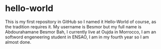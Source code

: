 # hello-world
This is my first repository in GitHub so I named it Hello-World of course, as the tradition requires it.
My username is Besmor but my full name is Abdourahamane Besmor Bah, I currently live at Oujda in Morrocco, I am an softword engeneering student in ENSAO, I am in my fourth year so I am almost done.
